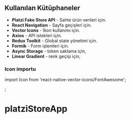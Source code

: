 ## Kullanılan Kütüphaneler

- **Platzi Fake Store API** - Sahte ürün verileri için.
- **React Navigation** - Sayfa geçişleri için.
- **Vector Icons** - İkon kullanımı için.
- **Axios** - API istekleri için.
- **Redux Toolkit** - Global state yönetimi için.
- **Formik** - Form işlemleri için.
- **Async Storage** - token saklama için,
- **Linear Gradient** - renk geçişi için,

### Icon importu

import Icon from 'react-native-vector-icons/FontAwesome';

<Icon name="rocket" size={30} color="#900" />;

# platziStoreApp
